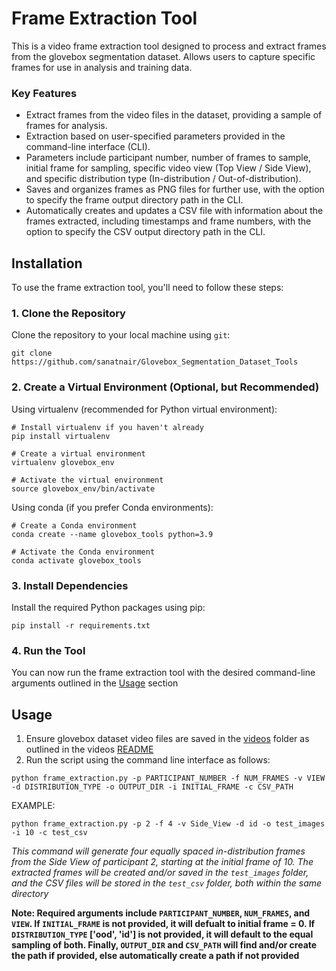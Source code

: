 # Frame Extraction Tool

This is a video frame extraction tool designed to process and extract frames from the glovebox segmentation dataset. Allows users to capture specific frames for use in analysis and training data.

### Key Features

- Extract frames from the video files in the dataset, providing a sample of frames for analysis.
- Extraction based on user-specified parameters provided in the command-line interface (CLI).
- Parameters include participant number, number of frames to sample, initial frame for sampling, specific video view (Top View / Side View), and specific distribution type (In-distribution / Out-of-distribution).
- Saves and organizes frames as PNG files for further use, with the option to specify the frame output directory path in the CLI.
- Automatically creates and updates a CSV file with information about the frames extracted, including timestamps and frame numbers, with the option to specify the CSV output directory path in the CLI.

## Installation

To use the frame extraction tool, you'll need to follow these steps:

### 1. Clone the Repository

Clone the repository to your local machine using `git`:

```
git clone https://github.com/sanatnair/Glovebox_Segmentation_Dataset_Tools
```

### 2. Create a Virtual Environment (Optional, but Recommended)

Using virtualenv (recommended for Python virtual environment):

```
# Install virtualenv if you haven't already
pip install virtualenv

# Create a virtual environment
virtualenv glovebox_env

# Activate the virtual environment
source glovebox_env/bin/activate
```

Using conda (if you prefer Conda environments):

```
# Create a Conda environment
conda create --name glovebox_tools python=3.9

# Activate the Conda environment
conda activate glovebox_tools
```

### 3. Install Dependencies

Install the required Python packages using pip:

```
pip install -r requirements.txt
```

### 4. Run the Tool

You can now run the frame extraction tool with the desired command-line arguments outlined in the [Usage](#usage) section

## Usage

1. Ensure glovebox dataset video files are saved in the [videos](/videos) folder as outlined in the videos [README](/videos/README.md)
2. Run the script using the command line interface as follows:

```
python frame_extraction.py -p PARTICIPANT_NUMBER -f NUM_FRAMES -v VIEW -d DISTRIBUTION_TYPE -o OUTPUT_DIR -i INITIAL_FRAME -c CSV_PATH
```

EXAMPLE:

```
python frame_extraction.py -p 2 -f 4 -v Side_View -d id -o test_images -i 10 -c test_csv
```

_This command will generate four equally spaced in-distribution frames from the Side View of participant 2, starting at the initial frame of 10. The extracted frames will be created and/or saved in the `test_images` folder, and the CSV files will be stored in the `test_csv` folder, both within the same directory_

**Note: Required arguments include `PARTICIPANT_NUMBER`, `NUM_FRAMES`, and `VIEW`. If `INITIAL_FRAME` is not provided, it will defualt to initial frame = 0. If `DISTRIBUTION_TYPE` ['ood', 'id'] is not provided, it will default to the equal sampling of both. Finally, `OUTPUT_DIR` and `CSV_PATH` will find and/or create the path if provided, else automatically create a path if not provided**
